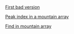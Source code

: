 [First bad version](https://leetcode.com/problems/first-bad-version/)

[Peak index in a mountain array](https://leetcode.com/problems/peak-index-in-a-mountain-array/)

[Find in mountain array](https://leetcode.com/problems/find-in-mountain-array/)